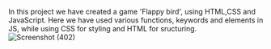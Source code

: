 In this project we have created a game 'Flappy bird', using HTML,CSS and JavaScript.
Here we have used various functions, keywords and elements in JS, while using CSS for styling and HTML for sructuring.
![Screenshot (402)](https://github.com/vedantraut77/Flappy-bird/assets/117655256/c890fb0b-7959-407b-a107-e16897c9b315)
